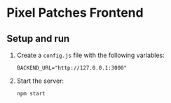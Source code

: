# Pixel Patches Frontend

## Setup and run

1. Create a `config.js` file with the following variables:
   ```
   BACKEND_URL="http://127.0.0.1:3000"
   ```

2. Start the server:
   ```bash
   npm start
   ```
